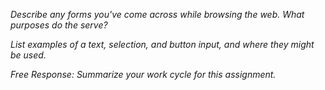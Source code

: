 

*Describe any forms you've come across while browsing the web. What purposes do the serve?*


*List examples of a text, selection, and button input, and where they might be used.*


*Free Response: Summarize your work cycle for this assignment.*